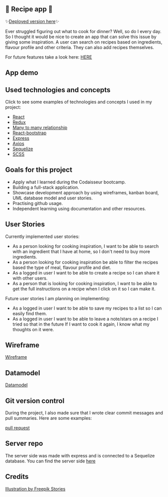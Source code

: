 ## 🥘 Recipe app 🍴

✨[Deployed version here](https://recipefilterapp.netlify.app/)✨

Ever struggled figuring out what to cook for dinner? Well, so do I every day. So I thought it would be nice to create an app that can solve this issue by giving some inspiration. A user can search on recipes based on ingredients, flavour profile and other criteria. They can also add recipes themselves.

For future features take a look here:
[HERE](https://github.com/JenniSvensson/Recipe-app-client/projects/1)

## App demo


## Used technologies and concepts

Click to see some examples of technologies and concepts I used in my project:

- [React](https://github.com/JenniSvensson/Recipe-app-client/blob/master/src/App.js)
- [Redux](https://github.com/JenniSvensson/Recipe-app-client/blob/master/src/store/recipe/actions.js)
- [Many to many relationship](https://github.com/JenniSvensson/Recipe-app-server/blob/master/models/recipeingredients.js)
- [React-bootstrap](https://github.com/JenniSvensson/Recipe-app-client/blob/master/src/pages/RecipeDetails/index.js)
- [Express](https://github.com/JenniSvensson/Recipe-app-server/blob/master/index.js)
- [Axios]()
- [Sequelize]()
- [SCSS]()

## Goals for this project

- Apply what I learned during the Codaisseur bootcamp.
- Building a full-stack application.
- Showcase development approach by using wireframes, kanban board, UML database model and user stories.
- Practising github usage.
- Independent learning using documentation and other resources.

## User Stories

Currently implemented user stories:

- As a person looking for cooking inspiration, I want to be able to search with an ingredient that I have at home, so I don't need to buy more ingredients.
- As a person looking for cooking inspiration be able to filter the recipes based the type of meal, flavour profile and diet.
- As a logged in user I want to be able to create a recipe so I can share it with other users.
- As a person that is looking for cooking inspiration, I want to be able to get the full instructions on a recipe when I click on it so I can make it.

Future user stories I am planning on implementing:

- As a logged in user I want to be able to save my recipes to a list so I can easily find them.
- As a logged in user I want to be able to leave a note/stars on a recipe I tried so that in the future If I want to cook it again, I know what my thoughts on it were.

## Wireframe

[Wireframe](https://github.com/JenniSvensson/Recipe-app-client/blob/development/readme-pictures/wireframe.png)

## Datamodel

[Datamodel](https://github.com/JenniSvensson/Recipe-app-client/blob/development/readme-pictures/database.svg)

## Git version control

During the project, I also made sure that I wrote clear commit messages and pull summaries. Here are some examples:

[pull request](https://github.com/JenniSvensson/Recipe-app-client/pull/7)

## Server repo

The server side was made with express and is connected to a Sequelize database. You can find the server side [here](https://github.com/JenniSvensson/Recipe-app-server)

## Credits

[Illustration by Freepik Stories](https://stories.freepik.com/hobby)

